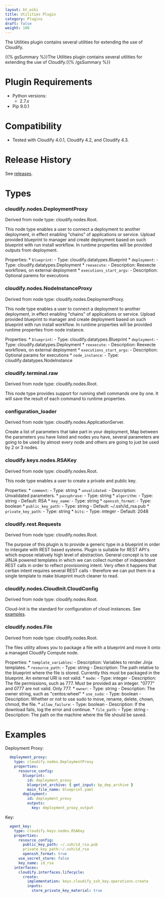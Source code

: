 ```yaml
---
layout: bt_wiki
title: Utilities Plugin
category: Plugins
draft: false
weight: 100
---
```

The Utilities plugin contains several utilities for extending the use of Cloudify.

{{% gsSummary %}}The Utilities plugin contains several utilities for extending the use of Cloudify.{{% /gsSummary %}}

# Plugin Requirements

* Python versions:
  * 2.7.x
* Pip 9.0.1


# Compatibility

* Tested with Cloudify 4.0.1, Cloudify 4.2, and Cloudify 4.3.


# Release History

See [releases](https://github.com/cloudify-incubator/cloudify-utilities-plugin/releases).


# Types

### **cloudify.nodes.DeploymentProxy**
  Derived from node type: cloudify.nodes.Root.

This node type enables a user to connect a deployment to another deployment, in effect enabling "chains" of applications or service.
Upload provided blueprint to manager and create deployment based on such blueprint with run install workflow.
In runtime properties will be provided outputs from deployment.

  Properties:
    * `blueprint`:
      - Type: cloudify.datatypes.Blueprint
    * `deployment`:
      - Type: cloudify.datatypes.Deployment
    * `reexecute`:
      - Description: Reexecte workflows, on external deployment
    * `executions_start_args`:
      - Description: Optional parems for executions


### **cloudify.nodes.NodeInstanceProxy**
  Derived from node type: cloudify.nodes.DeploymentProxy.

This node type enables a user to connect a deployment to another deployment, in effect enabling "chains" of applications or service.
Upload provided blueprint to manager and create deployment based on such blueprint with run install workflow.
In runtime properties will be provided runtime properties from node instance.

  Properties:
    * `blueprint`:
      - Type: cloudify.datatypes.Blueprint
    * `deployment`:
      - Type: cloudify.datatypes.Deployment
    * `reexecute`:
      - Description: Reexecte workflows, on external deployment
    * `executions_start_args`:
      - Description: Optional params for executions
    * `node_instance`:
      - Type: cloudify.datatypes.NodeInstance


### **cloudify.terminal.raw**
  Derived from node type: cloudify.nodes.Root.

This node type provides support for running shell commands one by one. It will save the result of each command to runtime properties.


### **configuration_loader**
  Derived from node type: cloudify.nodes.ApplicationServer.

Create a list of parameters that take part in your deployment,
Map between the parameters you have listed and nodes you have, several parameters are going
to be used by almost every node and others are going to just be used by 2 or 3 nodes.


### **cloudify.keys.nodes.RSAKey**
  Derived from node type: cloudify.nodes.Root.

This node type enables a user to create a private and public key.

  Properties:
    * `comment`:
      - Type: string
    * `unvalidated`:
      - Description: Unvalidated parameters.
    * `passphrase`:
      - Type: string
    * `algorithm`:
      - Type: string
      - Default: RSA
    * `key_name`:
      - Type: string
    * `openssh_format`:
      - Type: boolean
    * `public_key_path`:
      - Type: string
      - Default: ~/.ssh/id_rsa.pub
    * `private_key_path`:
      - Type: string
    * `bits`:
      - Type: integer
      - Default: 2048


### **cloudify.rest.Requests**
  Derived from node type: cloudify.nodes.Root.

The purpose of this plugin is to provide a generic type in a blueprint in order to intergate with REST based systems. Plugin is suitable for REST API's which expose relatively high level of abstraction. General concept is to use JINJA powered templates in which we can collect number of independent REST calls in order to reflect provisioning intent. Very often it happens that certian intent requires several REST calls - therefore we can put them in a single template to make blueprint much cleaner to read.


### **cloudify.nodes.CloudInit.CloudConfig**
  Derived from node type: cloudify.nodes.Root.

Cloud-Init is the standard for configuration of cloud instances. See [examples](http://cloudinit.readthedocs.io/en/latest/topics/examples.html).


### **cloudify.nodes.File**
  Derived from node type: cloudify.nodes.Root.

The files utility allows you to package a file with a blueprint and move it onto a managed Cloudify Compute node.

  Properties:
    * `template_variables`:
      - Description: Variables to render Jinja templates.
    * `resource_path`:
      - Type: string
      - Description: The path relative to the blueprint where the file is stored. Currently this must be packaged in the blueprint. An external URI is not valid.
    * `mode`:
      - Type: integer
      - Description: The file permissions, such as 777. Must be provided as an integer. "0777" and 0777 are not valid. Only 777.
    * `owner`:
      - Type: string
      - Description: The owner string, such as "centos:wheel"
    * `use_sudo`:
      - Type: boolean
      - Description: Whether or not to use sudo to move, rename, delete, chown, chmod, the file.
    * `allow_failure`:
      - Type: boolean
      - Description: If the download fails, log the error and continue.
    * `file_path`:
      - Type: string
      - Description: The path on the machine where the file should be saved.


# Examples

Deployment Proxy:

```yaml
  deployment_proxy:
    type: cloudify.nodes.DeploymentProxy
    properties:
      resource_config:
        blueprint:
          id: deployment_proxy
          blueprint_archive: { get_input: bp_dep_archive }
          main_file_name: blueprint.yaml
        deployment:
          id: deployment_proxy
          outputs:
            key: deployment_proxy_output
```

Key:

```yaml
  agent_key:
    type: cloudify.keys.nodes.RSAKey
    properties:
      resource_config:
        public_key_path: ~/.ssh/id_rsa.pub
        private_key_path:~/.ssh/id_rsa
        openssh_format: true
      use_secret_store: false
      key_name: id_rsa
    interfaces:
      cloudify.interfaces.lifecycle:
        create:
          implementation: keys.cloudify_ssh_key.operations.create
          inputs:
            store_private_key_material: true
```
